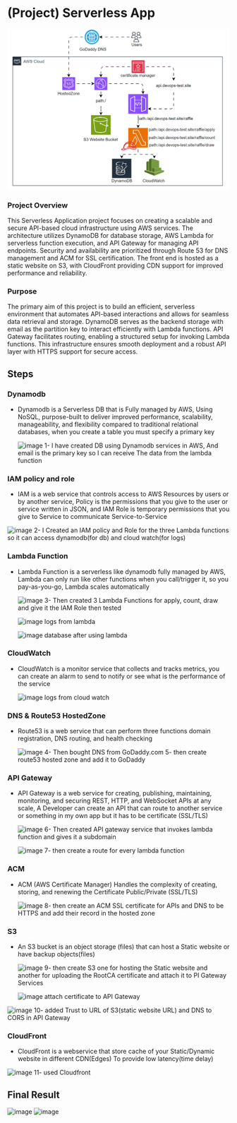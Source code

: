# (Project) Serverless App
![Automated Photo](Automated.gif)
  ### Project Overview
  This Serverless Application project focuses on creating a scalable and secure API-based cloud infrastructure using AWS services. The architecture utilizes DynamoDB for database storage, AWS Lambda for serverless function execution, and API Gateway for managing API endpoints. Security and availability are prioritized through Route 53 for DNS management and ACM for SSL certification. The front end is hosted as a static website on S3, with CloudFront providing CDN support for improved performance and reliability.
  ### Purpose
  The primary aim of this project is to build an efficient, serverless environment that automates API-based interactions and allows for seamless data retrieval and storage. DynamoDB serves as the backend storage with email as the partition key to interact efficiently with Lambda functions. API Gateway facilitates routing, enabling a structured setup for invoking Lambda functions. This infrastructure ensures smooth deployment and a robust API layer with HTTPS support for secure access.

## Steps
 ### Dynamodb
 - Dynamodb is a Serverless DB that is Fully managed by AWS, Using NoSQL, purpose-built to deliver improved performance, scalability, manageability, and flexibility compared to traditional relational databases, when you create a table you must specify a primary key
   
   ![image](https://github.com/user-attachments/assets/0e91bbed-3a7d-4015-904a-6540ee21a06d)
   1- I have created DB using Dynamodb services in AWS, And email is the primary key so I can receive The data from the lambda function
 
 ### IAM policy and role
 - IAM is a web service that controls access to AWS Resources by users or by another service, Policy is the permissions that you give to the user or service written in JSON, and IAM Role is temporary permissions that you give to Service to communicate Service-to-Service
    
  ![image](https://github.com/user-attachments/assets/a9afe215-6f1f-4299-8e9e-01285190bd76)
  2- I Created an IAM policy and Role for the three Lambda functions so it can access dynamodb(for db) and cloud watch(for logs)
  
 ### Lambda Function
 - Lambda Function is a serverless like dynamodb fully managed by AWS, Lambda can only run like other functions when you call/trigger it, so you pay-as-you-go, Lambda scales automatically
   
   ![image](https://github.com/user-attachments/assets/d99d2d6f-07d9-4455-b661-dad4a7de2fbc)
   3- Then created 3 Lambda Functions for apply, count, draw and give it the IAM Role then tested

    ![image](https://github.com/user-attachments/assets/fbef9cad-0788-404e-a9cc-f60c0fa41940)
    logs from lambda
   
    ![image](https://github.com/user-attachments/assets/02e3bc5c-1725-4c45-a823-716ee5e97406)
    database after using lambda
     
 ### CloudWatch
 - CloudWatch is a monitor service that collects and tracks metrics, you can create an alarm to send to notify or see what is the performance of the service
   
    ![image](https://github.com/user-attachments/assets/9588a966-09a8-433e-8579-7537c060fc1d)
    logs from cloud watch
    
   
 ### DNS & Route53 HostedZone
 - Route53 is a web service that can perform three functions domain registration, DNS routing, and health checking
   
   ![image](https://github.com/user-attachments/assets/d8ba48fb-c3ff-4b1c-804e-00810dcd6347)
   4- Then bought DNS from GoDaddy.com 
   5- then create route53 hosted zone and add it to GoDaddy
   
 ### API Gateway
 - API Gateway is a web service for creating, publishing, maintaining, monitoring, and securing REST, HTTP, and WebSocket APIs at any scale, A Developer can create an API that can route to another service or something in my own app but it has to be certificate (SSL/TLS)
   
   ![image](https://github.com/user-attachments/assets/4943660a-47da-44b3-8eee-7922d374ff2a)
   6- Then created API gateway service that invokes lambda function and gives it a subdomain

   ![image](https://github.com/user-attachments/assets/c9b720fa-368a-427b-a9ef-b966ccd158b1)
   7- then create a route for every lambda function
    
 ### ACM
 - ACM (AWS Certificate Manager) Handles the complexity of creating, storing, and renewing the Certificate Public/Private (SSL/TLS)
   
   ![image](https://github.com/user-attachments/assets/d7c7cc08-820d-4d75-8e19-8e4396e718a5)
   8- then create an ACM SSL certificate for APIs and DNS to be HTTPS and add their record in the hosted zone
    
 ### S3
 - An S3 bucket is an object storage (files) that can host a Static website or have backup objects(files)
   
   ![image](https://github.com/user-attachments/assets/f57952a3-8ddd-4938-96ed-dfb4ec9b3740)
   9- then create S3 one for hosting the Static website and another for uploading the RootCA certificate and attach it to PI Gateway Services
   
   ![image](https://github.com/user-attachments/assets/b0164aa5-7810-477c-b20b-28e8c7011824)
   attach certificate to API Gateway

  ![image](https://github.com/user-attachments/assets/01a0a99d-36f9-4953-9911-d7f93c92a334)
  10- added Trust to URL of S3(static website URL) and DNS to CORS in API Gateway
    
 ### CloudFront
 - CloudFront is a webservice that store cache of your Static/Dynamic website in different CDN(Edges) To provide low latency(time delay)
   
  ![image](https://github.com/user-attachments/assets/08003198-9288-40e2-9f1d-30d63a206df7)
  11- used Cloudfront
    
## Final Result

![image](https://github.com/user-attachments/assets/1b51cc86-d347-477b-ba2e-ac1d2d6d5bb6)
![image](https://github.com/user-attachments/assets/ffc67a80-9144-4b1b-a378-0b75957d032e)



    

  



